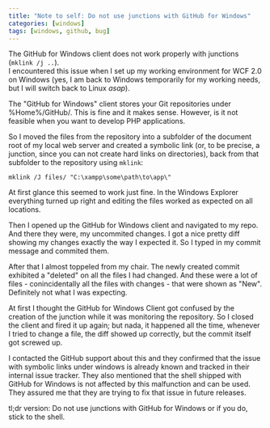 ```yaml
---
title: "Note to self: Do not use junctions with GitHub for Windows"
categories: [windows]
tags: [windows, github, bug]
---
```

The GitHub for Windows client does not work properly with junctions (`mklink /j ..`).  
I encountered this issue when I set up my working environment for WCF 2.0 on Windows (yes, I am back
to Windows temporarily for my working needs, but I will switch back to Linux *asap*).

The "GitHub for Windows" client stores your Git repositories under %Home%/GitHub/. This is fine
and it makes sense. However, is it not feasible when you want to develop PHP applications.

So I moved the files from the repository into a subfolder of the document root of my local web 
server and created a symbolic link (or, to be precise, a junction, since you can not create hard 
links on directories), back from that subfolder to the repository using `mklink`:

	mklink /J files/ "C:\xampp\some\path\to\app\"
	
At first glance this seemed to work just fine. In the Windows Explorer everything turned up 
right and editing the files worked as expected on all locations.

Then I opened up the GitHub for Windows client and navigated to my repo. And there they were, my
uncommited changes. I got a nice pretty diff showing my changes exactly the way I expected it. So
I typed in my commit message and commited them.

After that I almost toppeled from my chair. The newly created commit exhibited a "deleted" on all the files I 
had changed. And these were a lot of files - conincidentally all the files with changes - that
were shown as "New". Definitely not what I was expecting.

At first I thought the GitHub for Windows Client got confused by the creation of the junction while
it was monitoring the repository. So I closed the client and fired it up again; but nada, it happened
all the time, whenever I tried to change a file, the diff showed up correctly, but the commit itself
got screwed up.

I contacted the GitHub support about this and they confirmed that the issue with symbolic links 
under windows is already known and tracked in their internal issue tracker. They also mentioned that 
the shell shipped with GitHub for Windows is not affected by this malfunction and can be used. 
They assured me that they are trying to fix that issue in future releases.

tl;dr version: Do not use junctions with GitHub for Windows or if you do, stick to the shell.
